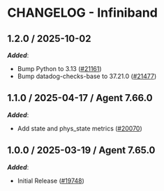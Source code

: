 # CHANGELOG - Infiniband

<!-- towncrier release notes start -->

## 1.2.0 / 2025-10-02

***Added***:

* Bump Python to 3.13 ([#21161](https://github.com/DataDog/integrations-core/pull/21161))
* Bump datadog-checks-base to 37.21.0 ([#21477](https://github.com/DataDog/integrations-core/pull/21477))

## 1.1.0 / 2025-04-17 / Agent 7.66.0

***Added***:

* Add state and phys_state metrics ([#20070](https://github.com/DataDog/integrations-core/pull/20070))

## 1.0.0 / 2025-03-19 / Agent 7.65.0

***Added***:

* Initial Release ([#19748](https://github.com/DataDog/integrations-core/pull/19748))
